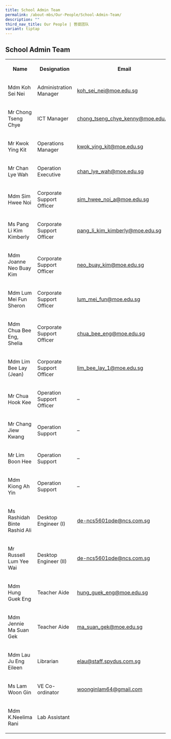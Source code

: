 ```yaml
---
title: School Admin Team
permalink: /about-mbs/Our-People/School-Admin-Team/
description: ""
third_nav_title: Our People | 菩提团队
variant: tiptap
---
```

<h2><strong>School Admin Team</strong></h2>
<table style="minWidth: 75px">
<colgroup>
<col>
<col>
<col>
</colgroup>
<tbody>
<tr>
<th rowspan="1" colspan="1">
<p>Name</p>
</th>
<th rowspan="1" colspan="1">
<p>Designation</p>
</th>
<th rowspan="1" colspan="1">
<p>Email</p>
</th>
</tr>
<tr>
<td rowspan="1" colspan="1">
<p>Mdm Koh Sei Nei</p>
</td>
<td rowspan="1" colspan="1">
<p>Administration Manager</p>
</td>
<td rowspan="1" colspan="1">
<p><a href="mailto:koh_sei_nei@moe.edu.sg" rel="noopener noreferrer nofollow" target="_blank">koh_sei_nei@moe.edu.sg</a>
</p>
</td>
</tr>
<tr>
<td rowspan="1" colspan="1">
<p>Mr Chong Tseng Chye</p>
</td>
<td rowspan="1" colspan="1">
<p>ICT Manager</p>
</td>
<td rowspan="1" colspan="1">
<p><a href="mailto:chong_tseng_chye_kenny@moe.edu.sg" rel="noopener noreferrer nofollow" target="_blank">chong_tseng_chye_kenny@moe.edu.sg</a>
</p>
</td>
</tr>
<tr>
<td rowspan="1" colspan="1">
<p>Mr Kwok Ying Kit</p>
</td>
<td rowspan="1" colspan="1">
<p>Operations Manager</p>
</td>
<td rowspan="1" colspan="1">
<p><a href="mailto:kwok_ying_kit@moe.edu.sg" rel="noopener noreferrer nofollow" target="_blank">kwok_ying_kit@moe.edu.sg</a>
</p>
</td>
</tr>
<tr>
<td rowspan="1" colspan="1">
<p>Mr Chan Lye Wah</p>
</td>
<td rowspan="1" colspan="1">
<p>Operation Executive</p>
</td>
<td rowspan="1" colspan="1">
<p><a href="mailto:chan_lye_wah@moe.edu.sg" rel="noopener noreferrer nofollow" target="_blank">chan_lye_wah@moe.edu.sg</a>
</p>
</td>
</tr>
<tr>
<td rowspan="1" colspan="1">
<p>Mdm Sim Hwee Noi</p>
</td>
<td rowspan="1" colspan="1">
<p>Corporate Support Officer</p>
</td>
<td rowspan="1" colspan="1">
<p><a href="mailto:sim_hwee_noi_a@moe.edu.sg" rel="noopener noreferrer nofollow" target="_blank">sim_hwee_noi_a@moe.edu.sg</a>
</p>
</td>
</tr>
<tr>
<td rowspan="1" colspan="1">
<p>Ms Pang Li Kim Kimberly</p>
</td>
<td rowspan="1" colspan="1">
<p>Corporate Support Officer</p>
</td>
<td rowspan="1" colspan="1">
<p><a href="mailto:pang_li_kim_kimberly@moe.edu.sg" rel="noopener noreferrer nofollow" target="_blank">pang_li_kim_kimberly@moe.edu.sg</a>
</p>
</td>
</tr>
<tr>
<td rowspan="1" colspan="1">
<p>Mdm Joanne Neo Buay Kim</p>
</td>
<td rowspan="1" colspan="1">
<p>Corporate Support Officer</p>
</td>
<td rowspan="1" colspan="1">
<p><a href="mailto:neo_buay_kim@moe.edu.sg" rel="noopener noreferrer nofollow" target="_blank">neo_buay_kim@moe.edu.sg</a>
</p>
</td>
</tr>
<tr>
<td rowspan="1" colspan="1">
<p>Mdm Lum Mei Fun Sheron</p>
</td>
<td rowspan="1" colspan="1">
<p>Corporate Support Officer</p>
</td>
<td rowspan="1" colspan="1">
<p><a href="mailto:lum_mei_fun@moe.edu.sg" rel="noopener noreferrer nofollow" target="_blank">lum_mei_fun@moe.edu.sg</a>
</p>
</td>
</tr>
<tr>
<td rowspan="1" colspan="1">
<p>Mdm Chua Bee Eng, Shelia</p>
</td>
<td rowspan="1" colspan="1">
<p>Corporate Support Officer</p>
</td>
<td rowspan="1" colspan="1">
<p><a href="mailto:chua_bee_eng@moe.edu.sg" rel="noopener noreferrer nofollow" target="_blank">chua_bee_eng@moe.edu.sg</a>
</p>
</td>
</tr>
<tr>
<td rowspan="1" colspan="1">
<p>Mdm Lim Bee Lay (Jean)</p>
</td>
<td rowspan="1" colspan="1">
<p>Corporate Support Officer</p>
</td>
<td rowspan="1" colspan="1">
<p><a href="mailto:lim_bee_lay_1@moe.edu.sg" rel="noopener noreferrer nofollow" target="_blank">lim_bee_lay_1@moe.edu.sg</a>
</p>
</td>
</tr>
<tr>
<td rowspan="1" colspan="1">
<p>Mr Chua Hook Kee</p>
</td>
<td rowspan="1" colspan="1">
<p>Operation Support Officer</p>
</td>
<td rowspan="1" colspan="1">
<p>–</p>
</td>
</tr>
<tr>
<td rowspan="1" colspan="1">
<p>Mr Chang Jiew Kwang</p>
</td>
<td rowspan="1" colspan="1">
<p>Operation Support</p>
</td>
<td rowspan="1" colspan="1">
<p>–</p>
</td>
</tr>
<tr>
<td rowspan="1" colspan="1">
<p>Mr Lim Boon Hee</p>
</td>
<td rowspan="1" colspan="1">
<p>Operation Support</p>
</td>
<td rowspan="1" colspan="1">
<p>–</p>
</td>
</tr>
<tr>
<td rowspan="1" colspan="1">
<p>Mdm Kiong Ah Yin</p>
</td>
<td rowspan="1" colspan="1">
<p>Operation Support</p>
</td>
<td rowspan="1" colspan="1">
<p>–</p>
</td>
</tr>
<tr>
<td rowspan="1" colspan="1">
<p>Ms Rashidah Binte Rashid Ali</p>
</td>
<td rowspan="1" colspan="1">
<p>Desktop Engineer (I)</p>
</td>
<td rowspan="1" colspan="1">
<p><a href="mailto:de-ncs5601pde@ncs.com.sg" rel="noopener noreferrer nofollow" target="_blank">de-ncs5601pde@ncs.com.sg</a>
</p>
</td>
</tr>
<tr>
<td rowspan="1" colspan="1">
<p>Mr Russell Lum Yee Wai</p>
</td>
<td rowspan="1" colspan="1">
<p>Desktop Engineer (II)</p>
</td>
<td rowspan="1" colspan="1">
<p><a href="mailto:de-ncs5601pde@ncs.com.sg" rel="noopener noreferrer nofollow" target="_blank">de-ncs5601pde@ncs.com.sg</a>
</p>
</td>
</tr>
<tr>
<td rowspan="1" colspan="1">
<p>Mdm Hung Guek Eng</p>
</td>
<td rowspan="1" colspan="1">
<p>Teacher Aide</p>
</td>
<td rowspan="1" colspan="1">
<p><a href="mailto:hung_guek_eng@moe.edu.sg" rel="noopener noreferrer nofollow" target="_blank">hung_guek_eng@moe.edu.sg</a>
</p>
</td>
</tr>
<tr>
<td rowspan="1" colspan="1">
<p>Mdm Jennie Ma Suan Gek</p>
</td>
<td rowspan="1" colspan="1">
<p>Teacher Aide</p>
</td>
<td rowspan="1" colspan="1">
<p><a href="mailto:ma_suan_gek@moe.edu.sg" rel="noopener noreferrer nofollow" target="_blank">ma_suan_gek@moe.edu.sg</a>
</p>
</td>
</tr>
<tr>
<td rowspan="1" colspan="1">
<p>Mdm Lau Ju Eng Eileen</p>
</td>
<td rowspan="1" colspan="1">
<p>Librarian</p>
</td>
<td rowspan="1" colspan="1">
<p><a href="mailto:elau@staff.spydus.com.sg" rel="noopener noreferrer nofollow" target="_blank">elau@staff.spydus.com.sg</a>
</p>
</td>
</tr>
<tr>
<td rowspan="1" colspan="1">
<p>Ms Lam Woon Gin</p>
</td>
<td rowspan="1" colspan="1">
<p>VE Co-ordinator</p>
</td>
<td rowspan="1" colspan="1">
<p><a href="mailto:woonginlam64@gmail.com" rel="noopener noreferrer nofollow" target="_blank">woonginlam64@gmail.com</a>
</p>
</td>
</tr>
<tr>
<td rowspan="1" colspan="1">
<p>Mdm K.Neelima Rani</p>
</td>
<td rowspan="1" colspan="1">
<p>Lab Assistant</p>
</td>
<td rowspan="1" colspan="1">
<p></p>
</td>
</tr>
</tbody>
</table>
<p></p>
